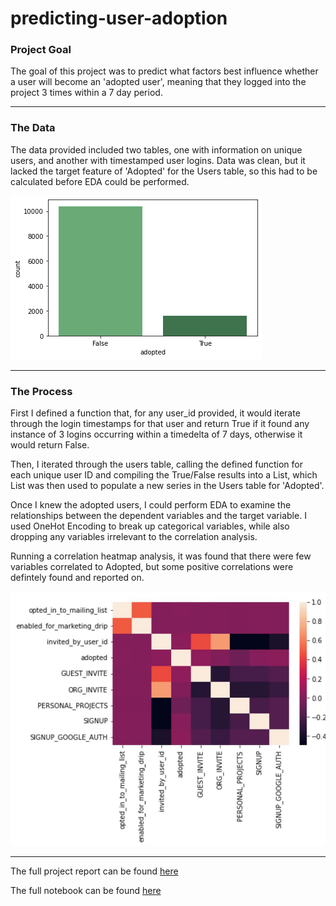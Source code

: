 # predicting-user-adoption

### Project Goal
The goal of this project was to predict what factors best influence whether a user will become an 'adopted user', meaning that they logged into the project 3 times within a 7 day period. 

---
### The Data
The data provided included two tables, one with information on unique users, and another with timestamped user logins. Data was clean, but it lacked the target feature of 'Adopted' for the Users table, so this had to be calculated before EDA could be performed.

![](/images/user_adoption.png)

---
### The Process
First I defined a function that, for any user_id provided, it would iterate through the login timestamps for that user and return True if it found any instance of 3 logins occurring within a timedelta of 7 days, otherwise it would return False. 

Then, I iterated through the users table, calling the defined function for each unique user ID and compiling the True/False results into a List, which List was then used to populate a new series in the Users table for 'Adopted'.

Once I knew the adopted users, I could perform EDA to examine the relationships between the dependent variables and the target variable. I used OneHot Encoding to break up categorical variables, while also dropping any variables irrelevant to the correlation analysis.

Running a correlation heatmap analysis, it was found that there were few variables correlated to Adopted, but some positive correlations were defintely found and reported on. 

![](/images/relax_inc.JPG)

---
The full project report can be found [here](https://github.com/dpowell022/predicting-user-adoption/blob/main/Exercise%20Report.docx)

The full notebook can be found [here](https://github.com/dpowell022/predicting-user-adoption/blob/main/relax%20inc%20takehome%20challenge.ipynb)
